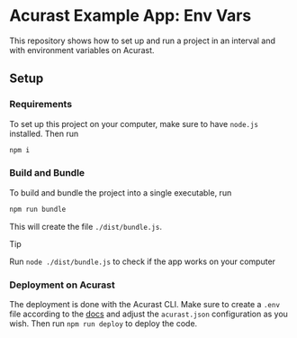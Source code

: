 # Acurast Example App: Env Vars

This repository shows how to set up and run a project in an interval and with environment variables on Acurast.

## Setup

### Requirements

To set up this project on your computer, make sure to have `node.js` installed. Then run

```bash
npm i
```

### Build and Bundle

To build and bundle the project into a single executable, run

```bash
npm run bundle
```

This will create the file `./dist/bundle.js`.

> [!TIP]
> Run `node ./dist/bundle.js` to check if the app works on your computer

### Deployment on Acurast

The deployment is done with the Acurast CLI. Make sure to create a `.env` file according to the [docs](https://github.com/Acurast/acurast-cli?tab=readme-ov-file#example-configuration) and adjust the `acurast.json` configuration as you wish. Then run `npm run deploy` to deploy the code.
